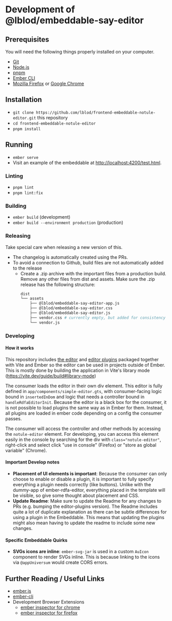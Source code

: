 # Development of @lblod/embeddable-say-editor

## Prerequisites

You will need the following things properly installed on your computer.

- [Git](https://git-scm.com/)
- [Node.js](https://nodejs.org/)
- [pnpm](https://pnpm.io/)
- [Ember CLI](https://cli.emberjs.com/release/)
- [Mozilla Firefox](https://www.mozilla.org/en-US/firefox/) or [Google Chrome](https://google.com/chrome/)

## Installation

- `git clone https://github.com/lblod/frontend-embeddable-notule-editor.git` this repository
- `cd frontend-embeddable-notule-editor`
- `pnpm install`

## Running

- `ember serve`
- Visit an example of the embeddable at [http://localhost:4200/test.html](http://localhost:4200/test.html).

### Linting

- `pnpm lint`
- `pnpm lint:fix`

### Building

- `ember build` (development)
- `ember build --environment production` (production)

### Releasing

Take special care when releasing a new version of this.

- The changelog is automatically created using the PRs.
- To avoid a connection to Github, build files are not automatically added to the release
  - Create a .zip archive with the important files from a production build. Remove any other files from dist and assets. Make sure the .zip release has the following structure:
    ```bash
    dist
    └── assets
        ├── @lblod/embeddable-say-editor-app.js
        ├── @lblod/embeddable-say-editor.css
        ├── @lblod/embeddable-say-editor.js
        ├── vendor.css # currently empty, but added for consistency
        └── vendor.js
    ```

### Developing

#### How it works

This repository includes [the editor](https://github.com/lblod/ember-rdfa-editor) and [editor plugins](https://github.com/lblod/ember-rdfa-editor-lblod-plugins) packaged together with Vite and Ember so the editor can be used in projects outside of Ember. This is mostly done by building the application in Vite's library mode (https://vite.dev/guide/build#library-mode)

The consumer loads the editor in their own div element. This editor is fully defined in `app/components/simple-editor.gts`, with consumer-facing logic bound in `insertedInDom` and logic that needs a controller bound in `handleRdfaEditorInit`.
Because the editor is a black box for the consumer, it is not possible to load plugins the same way as in Ember for them. Instead, all plugins are loaded in ember code depending on a config the consumer passes.

The consumer will access the controller and other methods by accessing the `notule-editor` element. For developing, you can access this element easily in the console by searching for the div with `class="notule-editor"`, right-click and select click "use in console" (Firefox) or "store as global variable" (Chrome).

#### Important Develop notes

- **Placement of UI elements is important**: Because the consumer can only choose to enable or disable a plugin, it is important to fully specify everything a plugin needs correctly (like buttons). Unlike with the dummy-app of ember-rdfa-editor, everything placed in the template will be visible, so give some thought about placement and CSS.
- **Update Readme**: Make sure to update the Readme for any changes to PRs (e.g. bumping the editor-plugins version). The Readme includes quite a lot of duplicate explanation as there can be subtle differences for using a plugin in the Embeddable. This means that updating the plugins might also mean having to update the readme to include some new changes.

#### Specific Embeddable Quirks

- **SVGs icons are inline**: `ember-svg-jar` is used in a custom `AuIcon` component to render SVGs inline. This is because linking to the icons via `@appUniversum` would create CORS errors.

## Further Reading / Useful Links

- [ember.js](https://emberjs.com/)
- [ember-cli](https://cli.emberjs.com/release/)
- Development Browser Extensions
  - [ember inspector for chrome](https://chrome.google.com/webstore/detail/ember-inspector/bmdblncegkenkacieihfhpjfppoconhi)
  - [ember inspector for firefox](https://addons.mozilla.org/en-US/firefox/addon/ember-inspector/)
